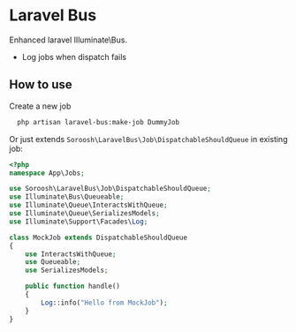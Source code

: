 # Laravel Bus
Enhanced laravel Illuminate\Bus.

- Log jobs when dispatch fails

## How to use

Create a new job
```bash
  php artisan laravel-bus:make-job DummyJob 
```

Or just extends ``Soroosh\LaravelBus\Job\DispatchableShouldQueue`` in existing job:

```php
<?php
namespace App\Jobs;

use Soroosh\LaravelBus\Job\DispatchableShouldQueue;
use Illuminate\Bus\Queueable;
use Illuminate\Queue\InteractsWithQueue;
use Illuminate\Queue\SerializesModels;
use Illuminate\Support\Facades\Log;

class MockJob extends DispatchableShouldQueue
{
    use InteractsWithQueue;
    use Queueable;
    use SerializesModels;

    public function handle()
    {
        Log::info("Hello from MockJob");
    }
}
```